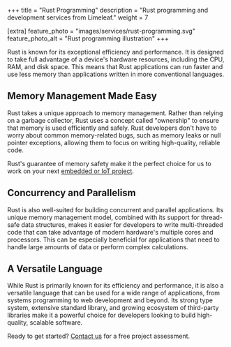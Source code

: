 +++
title = "Rust Programming"
description = "Rust programming and development services from Limeleaf."
weight = 7

[extra]
feature_photo = "images/services/rust-programming.svg"
feature_photo_alt = "Rust programming illustration"
+++

Rust is known for its exceptional efficiency and performance. It is designed to take full advantage of a device's hardware resources, including the CPU, RAM, and disk space. This means that Rust applications can run faster and use less memory than applications written in more conventional languages.

## Memory Management Made Easy

Rust takes a unique approach to memory management. Rather than relying on a garbage collector, Rust uses a concept called "ownership" to ensure that memory is used efficiently and safely. Rust developers don't have to worry about common memory-related bugs, such as memory leaks or null pointer exceptions, allowing them to focus on writing high-quality, reliable code.

Rust's guarantee of memory safety make it the perfect choice for us to work on your next [embedded or IoT project](/services/iot-development "IoT development").

## Concurrency and Parallelism

Rust is also well-suited for building concurrent and parallel applications. Its unique memory management model, combined with its support for thread-safe data structures, makes it easier for developers to write multi-threaded code that can take advantage of modern hardware's multiple cores and processors. This can be especially beneficial for applications that need to handle large amounts of data or perform complex calculations.

## A Versatile Language

While Rust is primarily known for its efficiency and performance, it is also a versatile language that can be used for a wide range of applications, from systems programming to web development and beyond. Its strong type system, extensive standard library, and growing ecosystem of third-party libraries make it a powerful choice for developers looking to build high-quality, scalable software.

Ready to get started? [Contact us](https://limeleaf.net/contact/ "Contact us") for a free project assessment.